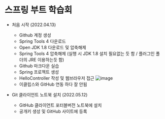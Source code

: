 스프링 부트 학습회
==================
* 처음 시작 (2022.04.13)
  - Github 계정 생성
  - Spring Tools 4 다운로드
  - Open JDK 1.8 다운로드 및 압축해제
  - Spring Tools 4 압축해제 (실행 시 JDK 1.8 설치 필요없는 듯 함 / 플러그인 폴더의 JRE 이용하는듯 함)
  - Github 마크다운 실습
  - Spring 프로젝트 생성
  - HelloController 작성 및 웹브라우저 접근
    ![image](https://user-images.githubusercontent.com/103575454/163183439-a2fe79e5-3835-4817-b10f-9c0093504dcd.png)
  - 이클립스와 GitHub 연동 하다 잘 안됨

* Git 클라이언트 노트북 설치 (2022.05.12)
  - GitHub 클라이언트 포터블버전 노트북에 설치
  - 공개키 생성 및 GitHub 사이트에 등록
